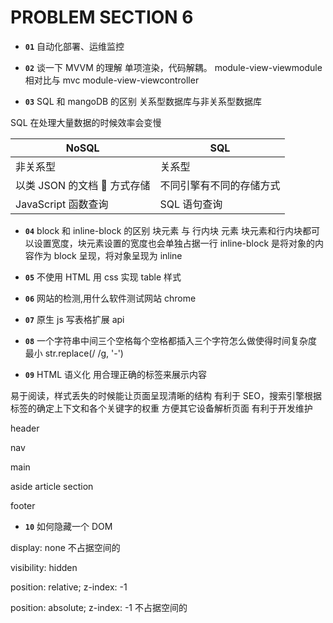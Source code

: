 # PROBLEM SECTION 6

- **`01`** 自动化部署、运维监控

- **`02`** 谈一下 MVVM 的理解
  单项渲染，代码解耦。 module-view-viewmodule
  相对比与 mvc module-view-viewcontroller

- **`03`** SQL 和 mangoDB 的区别
  关系型数据库与非关系型数据库

SQL 在处理大量数据的时候效率会变慢

| NoSQL                      | SQL                      |
| -------------------------- | ------------------------ |
| 非关系型                   | 关系型                   |
| 以类 JSON 的文档  方式存储 | 不同引擎有不同的存储方式 |
| JavaScript 函数查询        | SQL 语句查询             |

- **`04`** block 和 inline-block 的区别
  块元素 与 行内块 元素
  块元素和行内块都可以设置宽度，块元素设置的宽度也会单独占据一行
  inline-block 是将对象的内容作为 block 呈现，将对象呈现为 inline

* **`05`** 不使用 HTML 用 css 实现 table 样式
* **`06`** 网站的检测,用什么软件测试网站
  chrome

* **`07`** 原生 js 写表格扩展 api
* **`08`** 一个字符串中间三个空格每个空格都插入三个字符怎么做使得时间复杂度最小
  str.replace(/ /g, '-')

* **`09`** HTML 语义化
  用合理正确的标签来展示内容

易于阅读，样式丢失的时候能让页面呈现清晰的结构
有利于 SEO，搜索引擎根据标签的确定上下文和各个关键字的权重
方便其它设备解析页面
有利于开发维护

header

nav

main

aside article section

footer

- **`10`** 如何隐藏一个 DOM

display: none 不占据空间的

visibility: hidden

position: relative; z-index: -1

position: absolute; z-index: -1 不占据空间的
